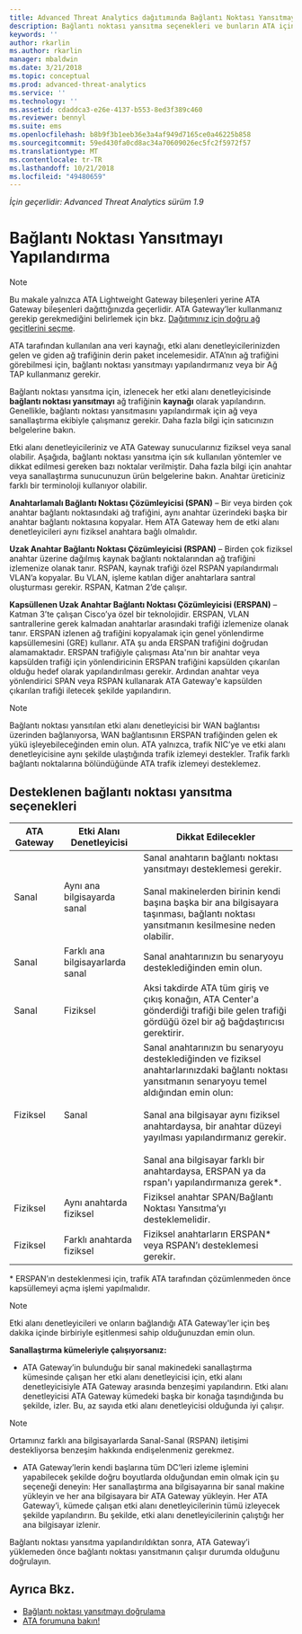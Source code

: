 ```yaml
---
title: Advanced Threat Analytics dağıtımında Bağlantı Noktası Yansıtmayı yapılandırma | Microsoft Docs
description: Bağlantı noktası yansıtma seçenekleri ve bunların ATA için nasıl yapılandırılacağı açıklanır.
keywords: ''
author: rkarlin
ms.author: rkarlin
manager: mbaldwin
ms.date: 3/21/2018
ms.topic: conceptual
ms.prod: advanced-threat-analytics
ms.service: ''
ms.technology: ''
ms.assetid: cdaddca3-e26e-4137-b553-8ed3f389c460
ms.reviewer: bennyl
ms.suite: ems
ms.openlocfilehash: b8b9f3b1eeb36e3a4af949d7165ce0a46225b858
ms.sourcegitcommit: 59ed430fa0cd8ac34a70609026ec5fc2f5972f57
ms.translationtype: MT
ms.contentlocale: tr-TR
ms.lasthandoff: 10/21/2018
ms.locfileid: "49480659"
---
```

*İçin geçerlidir: Advanced Threat Analytics sürüm 1.9*



# <a name="configure-port-mirroring"></a>Bağlantı Noktası Yansıtmayı Yapılandırma
> [!NOTE] 
> Bu makale yalnızca ATA Lightweight Gateway bileşenleri yerine ATA Gateway bileşenleri dağıttığınızda geçerlidir. ATA Gateway’ler kullanmanız gerekip gerekmediğini belirlemek için bkz. [Dağıtımınız için doğru ağ geçitlerini seçme](ata-capacity-planning.md#choosing-the-right-gateway-type-for-your-deployment).
 
ATA tarafından kullanılan ana veri kaynağı, etki alanı denetleyicilerinizden gelen ve giden ağ trafiğinin derin paket incelemesidir. ATA’nın ağ trafiğini görebilmesi için, bağlantı noktası yansıtmayı yapılandırmanız veya bir Ağ TAP kullanmanız gerekir.

Bağlantı noktası yansıtma için, izlenecek her etki alanı denetleyicisinde **bağlantı noktası yansıtmayı** ağ trafiğinin **kaynağı** olarak yapılandırın. Genellikle, bağlantı noktası yansıtmasını yapılandırmak için ağ veya sanallaştırma ekibiyle çalışmanız gerekir.
Daha fazla bilgi için satıcınızın belgelerine bakın.

Etki alanı denetleyicileriniz ve ATA Gateway sunucularınız fiziksel veya sanal olabilir. Aşağıda, bağlantı noktası yansıtma için sık kullanılan yöntemler ve dikkat edilmesi gereken bazı noktalar verilmiştir. Daha fazla bilgi için anahtar veya sanallaştırma sunucunuzun ürün belgelerine bakın. Anahtar üreticiniz farklı bir terminoloji kullanıyor olabilir.

**Anahtarlamalı Bağlantı Noktası Çözümleyicisi (SPAN)** – Bir veya birden çok anahtar bağlantı noktasındaki ağ trafiğini, aynı anahtar üzerindeki başka bir anahtar bağlantı noktasına kopyalar. Hem ATA Gateway hem de etki alanı denetleyicileri aynı fiziksel anahtara bağlı olmalıdır.

**Uzak Anahtar Bağlantı Noktası Çözümleyicisi (RSPAN)**  – Birden çok fiziksel anahtar üzerine dağılmış kaynak bağlantı noktalarından ağ trafiğini izlemenize olanak tanır. RSPAN, kaynak trafiği özel RSPAN yapılandırmalı VLAN’a kopyalar. Bu VLAN, işleme katılan diğer anahtarlara santral oluşturması gerekir. RSPAN, Katman 2’de çalışır.

**Kapsüllenen Uzak Anahtar Bağlantı Noktası Çözümleyicisi (ERSPAN)** – Katman 3’te çalışan Cisco’ya özel bir teknolojidir. ERSPAN, VLAN santrallerine gerek kalmadan anahtarlar arasındaki trafiği izlemenize olanak tanır. ERSPAN izlenen ağ trafiğini kopyalamak için genel yönlendirme kapsüllemesini (GRE) kullanır. ATA şu anda ERSPAN trafiğini doğrudan alamamaktadır. ERSPAN trafiğiyle çalışması Ata'nın bir anahtar veya kapsülden trafiği için yönlendiricinin ERSPAN trafiğini kapsülden çıkarılan olduğu hedef olarak yapılandırılması gerekir. Ardından anahtar veya yönlendirici SPAN veya RSPAN kullanarak ATA Gateway'e kapsülden çıkarılan trafiği iletecek şekilde yapılandırın.

> [!NOTE]
> Bağlantı noktası yansıtılan etki alanı denetleyicisi bir WAN bağlantısı üzerinden bağlanıyorsa, WAN bağlantısının ERSPAN trafiğinden gelen ek yükü işleyebileceğinden emin olun.
> ATA yalnızca, trafik NIC’ye ve etki alanı denetleyicisine aynı şekilde ulaştığında trafik izlemeyi destekler. Trafik farklı bağlantı noktalarına bölündüğünde ATA trafik izlemeyi desteklemez.

## <a name="supported-port-mirroring-options"></a>Desteklenen bağlantı noktası yansıtma seçenekleri

|ATA Gateway|Etki Alanı Denetleyicisi|Dikkat Edilecekler|
|---------------|---------------------|------------------|
|Sanal|Aynı ana bilgisayarda sanal|Sanal anahtarın bağlantı noktası yansıtmayı desteklemesi gerekir.<br /><br />Sanal makinelerden birinin kendi başına başka bir ana bilgisayara taşınması, bağlantı noktası yansıtmanın kesilmesine neden olabilir.|
|Sanal|Farklı ana bilgisayarlarda sanal|Sanal anahtarınızın bu senaryoyu desteklediğinden emin olun.|
|Sanal|Fiziksel|Aksi takdirde ATA tüm giriş ve çıkış konağın, ATA Center'a gönderdiği trafiği bile gelen trafiği gördüğü özel bir ağ bağdaştırıcısı gerektirir.|
|Fiziksel|Sanal|Sanal anahtarınızın bu senaryoyu desteklediğinden ve fiziksel anahtarlarınızdaki bağlantı noktası yansıtmanın senaryoyu temel aldığından emin olun:<br /><br />Sanal ana bilgisayar aynı fiziksel anahtardaysa, bir anahtar düzeyi yayılması yapılandırmanız gerekir.<br /><br />Sanal ana bilgisayar farklı bir anahtardaysa, ERSPAN ya da rspan'ı yapılandırmanıza gerek&#42;.|
|Fiziksel|Aynı anahtarda fiziksel|Fiziksel anahtar SPAN/Bağlantı Noktası Yansıtma’yı desteklemelidir.|
|Fiziksel|Farklı anahtarda fiziksel|Fiziksel anahtarların ERSPAN&#42; veya RSPAN’ı desteklemesi gerekir.|

&#42; ERSPAN’ın desteklenmesi için, trafik ATA tarafından çözümlenmeden önce kapsüllemeyi açma işlemi yapılmalıdır.

> [!NOTE]
> Etki alanı denetleyicileri ve onların bağlandığı ATA Gateway'ler için beş dakika içinde birbiriyle eşitlenmesi sahip olduğunuzdan emin olun.

**Sanallaştırma kümeleriyle çalışıyorsanız:**

-   ATA Gateway’in bulunduğu bir sanal makinedeki sanallaştırma kümesinde çalışan her etki alanı denetleyicisi için, etki alanı denetleyicisiyle ATA Gateway arasında benzeşimi yapılandırın. Etki alanı denetleyicisi ATA Gateway kümedeki başka bir konağa taşındığında bu şekilde, izler. Bu, az sayıda etki alanı denetleyicisi olduğunda iyi çalışır.

> [!NOTE]
> Ortamınız farklı ana bilgisayarlarda Sanal-Sanal (RSPAN) iletişimi destekliyorsa benzeşim hakkında endişelenmeniz gerekmez.

-   ATA Gateway’lerin kendi başlarına tüm DC’leri izleme işlemini yapabilecek şekilde doğru boyutlarda olduğundan emin olmak için şu seçeneği deneyin: Her sanallaştırma ana bilgisayarına bir sanal makine yükleyin ve her ana bilgisayara bir ATA Gateway yükleyin. Her ATA Gateway’i, kümede çalışan etki alanı denetleyicilerinin tümü izleyecek şekilde yapılandırın. Bu şekilde, etki alanı denetleyicilerinin çalıştığı her ana bilgisayar izlenir.

Bağlantı noktası yansıtma yapılandırıldıktan sonra, ATA Gateway’i yüklemeden önce bağlantı noktası yansıtmanın çalışır durumda olduğunu doğrulayın.

## <a name="see-also"></a>Ayrıca Bkz.
- [Bağlantı noktası yansıtmayı doğrulama](validate-port-mirroring.md)
- [ATA forumuna bakın!](https://social.technet.microsoft.com/Forums/security/home?forum=mata)
